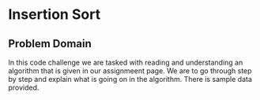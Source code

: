 # Insertion Sort

## Problem Domain

In this code challenge we are tasked with reading and understanding an algorithm that is given in our assignmeent page. We are to go through step by step and explain what is going on in the algorithm. There is sample data provided.
